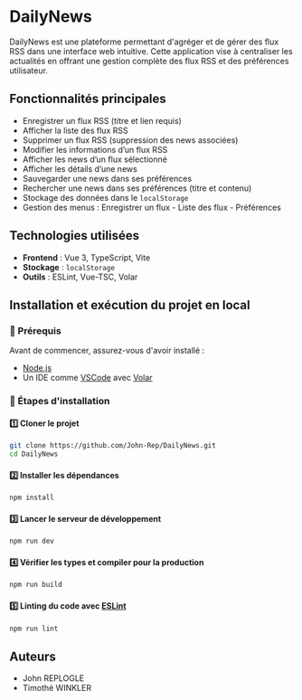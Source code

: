 # DailyNews

DailyNews est une plateforme permettant d'agréger et de gérer des flux RSS dans une interface web intuitive. Cette application vise à centraliser les actualités en offrant une gestion complète des flux RSS et des préférences utilisateur.

##  Fonctionnalités principales
-  Enregistrer un flux RSS (titre et lien requis)
-  Afficher la liste des flux RSS
-  Supprimer un flux RSS (suppression des news associées)
-  Modifier les informations d’un flux RSS
-  Afficher les news d’un flux sélectionné
-  Afficher les détails d’une news
-  Sauvegarder une news dans ses préférences
-  Rechercher une news dans ses préférences (titre et contenu)
-  Stockage des données dans le `localStorage`
-  Gestion des menus : Enregistrer un flux - Liste des flux - Préférences

##  Technologies utilisées
- **Frontend** : Vue 3, TypeScript, Vite
- **Stockage** : `localStorage`
- **Outils** : ESLint, Vue-TSC, Volar

##  Installation et exécution du projet en local
### 🔹 Prérequis
Avant de commencer, assurez-vous d'avoir installé :
- [Node.js](https://nodejs.org/)
- Un IDE comme [VSCode](https://code.visualstudio.com/) avec [Volar](https://marketplace.visualstudio.com/items?itemName=Vue.volar)

### 🔹 Étapes d'installation
#### 1️⃣ Cloner le projet
```sh
git clone https://github.com/John-Rep/DailyNews.git
cd DailyNews
```

#### 2️⃣ Installer les dépendances
```sh
npm install
```

#### 3️⃣ Lancer le serveur de développement
```sh
npm run dev
```

#### 4️⃣ Vérifier les types et compiler pour la production
```sh
npm run build
```

#### 5️⃣ Linting du code avec [ESLint](https://eslint.org/)
```sh
npm run lint
```


##  Auteurs
- John REPLOGLE
- Timothé WINKLER

